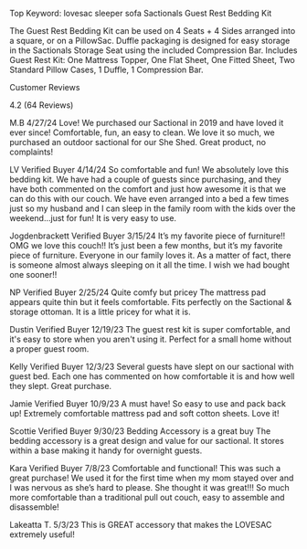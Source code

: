 Top Keyword: lovesac sleeper sofa
Sactionals Guest Rest Bedding Kit

The Guest Rest Bedding Kit can be used on 4 Seats + 4 Sides arranged into a square, or on a PillowSac. Duffle packaging is designed for easy storage in the Sactionals Storage Seat using the included Compression Bar. Includes Guest Rest Kit: One Mattress Topper, One Flat Sheet, One Fitted Sheet, Two Standard Pillow Cases, 1 Duffle, 1 Compression Bar.

Customer Reviews

4.2 (64 Reviews)

M.B 4/27/24
Love! We purchased our Sactional in 2019 and have loved it ever since! Comfortable, fun, an easy to clean. We love it so much, we purchased an outdoor sactional for our She Shed. Great product, no complaints!

LV Verified Buyer 4/14/24
So comfortable and fun! We absolutely love this bedding kit. We have had a couple of guests since purchasing, and they have both commented on the comfort and just how awesome it is that we can do this with our couch. We have even arranged into a bed a few times just so my husband and I can sleep in the family room with the kids over the weekend…just for fun! It is very easy to use.

Jogdenbrackett Verified Buyer 3/15/24
It’s my favorite piece of furniture!! OMG we love this couch!! It’s just been a few months, but it’s my favorite piece of furniture. Everyone in our family loves it. As a matter of fact, there is someone almost always sleeping on it all the time. I wish we had bought one sooner!!

NP Verified Buyer 2/25/24
Quite comfy but pricey The mattress pad appears quite thin but it feels comfortable. Fits perfectly on the Sactional & storage ottoman. It is a little pricey for what it is.

Dustin Verified Buyer 12/19/23
The guest rest kit is super comfortable, and it's easy to store when you aren't using it. Perfect for a small home without a proper guest room.

Kelly Verified Buyer 12/3/23
Several guests have slept on our sactional with guest bed. Each one has commented on how comfortable it is and how well they slept. Great purchase.

Jamie Verified Buyer 10/9/23
A must have! So easy to use and pack back up! Extremely comfortable mattress pad and soft cotton sheets. Love it!

Scottie Verified Buyer 9/30/23
Bedding Accessory is a great buy The bedding accessory is a great design and value for our sactional. It stores within a base making it handy for overnight guests.

Kara Verified Buyer 7/8/23
Comfortable and functional! This was such a great purchase! We used it for the first time when my mom stayed over and I was nervous as she’s hard to please. She thought it was great!!! So much more comfortable than a traditional pull out couch, easy to assemble and disassemble!

Lakeatta T. 5/3/23
This is GREAT accessory that makes the LOVESAC extremely useful!